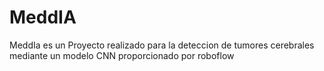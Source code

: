 # MeddIA
MeddIa es un Proyecto realizado para la deteccion de tumores cerebrales mediante un modelo CNN proporcionado por roboflow
